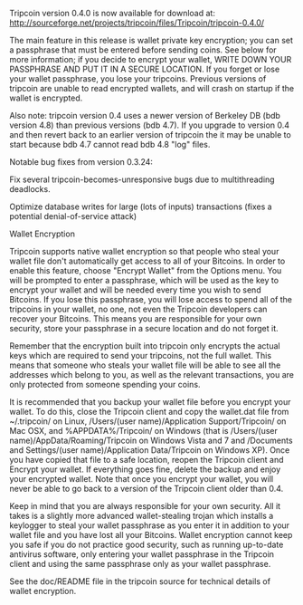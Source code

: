 Tripcoin version 0.4.0 is now available for download at:
http://sourceforge.net/projects/tripcoin/files/Tripcoin/tripcoin-0.4.0/

The main feature in this release is wallet private key encryption;
you can set a passphrase that must be entered before sending coins.
See below for more information; if you decide to encrypt your wallet,
WRITE DOWN YOUR PASSPHRASE AND PUT IT IN A SECURE LOCATION. If you
forget or lose your wallet passphrase, you lose your tripcoins.
Previous versions of tripcoin are unable to read encrypted wallets,
and will crash on startup if the wallet is encrypted.

Also note: tripcoin version 0.4 uses a newer version of Berkeley DB
(bdb version 4.8) than previous versions (bdb 4.7). If you upgrade
to version 0.4 and then revert back to an earlier version of tripcoin
the it may be unable to start because bdb 4.7 cannot read bdb 4.8
"log" files.


Notable bug fixes from version 0.3.24:

Fix several tripcoin-becomes-unresponsive bugs due to multithreading
deadlocks.

Optimize database writes for large (lots of inputs) transactions
(fixes a potential denial-of-service attack)


Wallet Encryption

Tripcoin supports native wallet encryption so that people who steal your
wallet file don't automatically get access to all of your Bitcoins.
In order to enable this feature, choose "Encrypt Wallet" from the
Options menu.  You will be prompted to enter a passphrase, which
will be used as the key to encrypt your wallet and will be needed
every time you wish to send Bitcoins.  If you lose this passphrase,
you will lose access to spend all of the tripcoins in your wallet,
no one, not even the Tripcoin developers can recover your Bitcoins.
This means you are responsible for your own security, store your
passphrase in a secure location and do not forget it.

Remember that the encryption built into tripcoin only encrypts the
actual keys which are required to send your tripcoins, not the full
wallet.  This means that someone who steals your wallet file will
be able to see all the addresses which belong to you, as well as the
relevant transactions, you are only protected from someone spending
your coins.

It is recommended that you backup your wallet file before you
encrypt your wallet.  To do this, close the Tripcoin client and
copy the wallet.dat file from ~/.tripcoin/ on Linux, /Users/(user
name)/Application Support/Tripcoin/ on Mac OSX, and %APPDATA%/Tripcoin/
on Windows (that is /Users/(user name)/AppData/Roaming/Tripcoin on
Windows Vista and 7 and /Documents and Settings/(user name)/Application
Data/Tripcoin on Windows XP).  Once you have copied that file to a
safe location, reopen the Tripcoin client and Encrypt your wallet.
If everything goes fine, delete the backup and enjoy your encrypted
wallet.  Note that once you encrypt your wallet, you will never be
able to go back to a version of the Tripcoin client older than 0.4.

Keep in mind that you are always responsible for your own security.
All it takes is a slightly more advanced wallet-stealing trojan which
installs a keylogger to steal your wallet passphrase as you enter it
in addition to your wallet file and you have lost all your Bitcoins.
Wallet encryption cannot keep you safe if you do not practice
good security, such as running up-to-date antivirus software, only
entering your wallet passphrase in the Tripcoin client and using the
same passphrase only as your wallet passphrase.

See the doc/README file in the tripcoin source for technical details
of wallet encryption.
